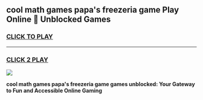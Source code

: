 
## cool math games papa's freezeria game Play Online 👋 Unblocked Games
<h3>
<a href="https://news.freeplayer.one?title=cool_math_games_papa's_freezeria_game&ref=17CMG">CLICK TO PLAY</a></h3>
<hr>

<h3>
<a href="https://news.freeplayer.one?title=cool_math_games_papa's_freezeria_game&ref=17CMG">CLICK 2 PLAY</a>
  
</h3>

<a href="https://news.freeplayer.one?title=cool_math_games_papa's_freezeria_game&ref=17CMG/"><img src="https://clearcache.store/games.png"></a>


**cool math games papa's freezeria game games unblocked: Your Gateway to Fun and Accessible Online Gaming**
